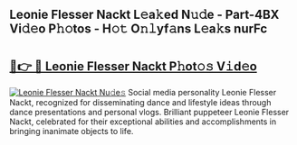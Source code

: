 ## Leonie Flesser Nackt L𝚎a𝚔ed N𝚞𝚍e - Part-4BX Vi𝚍𝚎o P𝚑𝚘tos - H𝚘𝚝 O𝚗𝚕yf𝚊ns L𝚎a𝚔s nurFc

# <h2><a href="http://kf3lpkh.oniu.top/?m=Leonie+Flesser+Nackt">🔗👉 🔴 Leonie Flesser Nackt P𝚑ot𝚘𝚜 V𝚒d𝚎o</a></h2>

[![Leonie Flesser Nackt Nu𝚍e𝚜](https://i.imgur.com/0qMVB7G.gif)](http://kf3lpkh.oniu.top/?m=Leonie+Flesser+Nackt)
Social media personality Leonie Flesser Nackt, recognized for disseminating dance and lifestyle ideas through dance presentations and personal vlogs. Brilliant puppeteer Leonie Flesser Nackt, celebrated for their exceptional abilities and accomplishments in bringing inanimate objects to life.  
